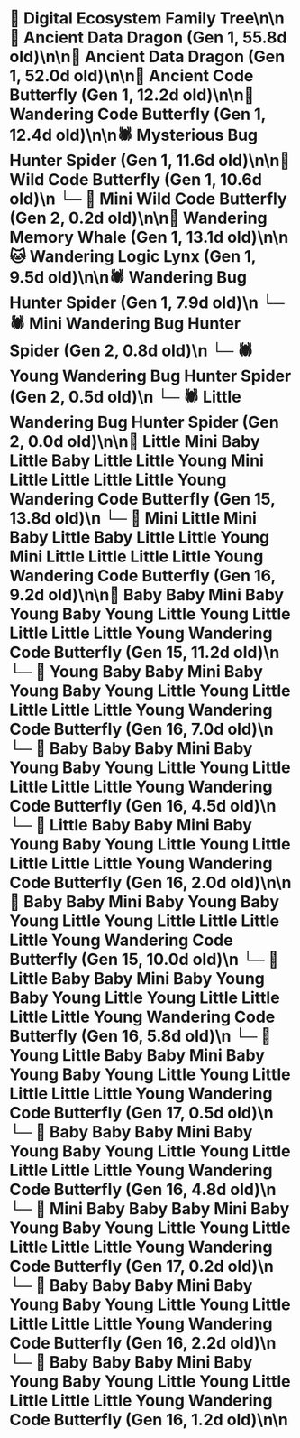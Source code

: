 # 🌳 Digital Ecosystem Family Tree\n\n🐉 Ancient Data Dragon (Gen 1, 55.8d old)\n\n🐉 Ancient Data Dragon (Gen 1, 52.0d old)\n\n🦋 Ancient Code Butterfly (Gen 1, 12.2d old)\n\n🦋 Wandering Code Butterfly (Gen 1, 12.4d old)\n\n🕷️ Mysterious Bug Hunter Spider (Gen 1, 11.6d old)\n\n🦋 Wild Code Butterfly (Gen 1, 10.6d old)\n  └─ 🦋 Mini Wild Code Butterfly (Gen 2, 0.2d old)\n\n🐋 Wandering Memory Whale (Gen 1, 13.1d old)\n\n🐱 Wandering Logic Lynx (Gen 1, 9.5d old)\n\n🕷️ Wandering Bug Hunter Spider (Gen 1, 7.9d old)\n  └─ 🕷️ Mini Wandering Bug Hunter Spider (Gen 2, 0.8d old)\n  └─ 🕷️ Young Wandering Bug Hunter Spider (Gen 2, 0.5d old)\n  └─ 🕷️ Little Wandering Bug Hunter Spider (Gen 2, 0.0d old)\n\n🦋 Little Mini Baby Little Baby Little Little Young Mini Little Little Little Little Young Wandering Code Butterfly (Gen 15, 13.8d old)\n  └─ 🦋 Mini Little Mini Baby Little Baby Little Little Young Mini Little Little Little Little Young Wandering Code Butterfly (Gen 16, 9.2d old)\n\n🦋 Baby Baby Mini Baby Young Baby Young Little Young Little Little Little Little Young Wandering Code Butterfly (Gen 15, 11.2d old)\n  └─ 🦋 Young Baby Baby Mini Baby Young Baby Young Little Young Little Little Little Little Young Wandering Code Butterfly (Gen 16, 7.0d old)\n  └─ 🦋 Baby Baby Baby Mini Baby Young Baby Young Little Young Little Little Little Little Young Wandering Code Butterfly (Gen 16, 4.5d old)\n  └─ 🦋 Little Baby Baby Mini Baby Young Baby Young Little Young Little Little Little Little Young Wandering Code Butterfly (Gen 16, 2.0d old)\n\n🦋 Baby Baby Mini Baby Young Baby Young Little Young Little Little Little Little Young Wandering Code Butterfly (Gen 15, 10.0d old)\n  └─ 🦋 Little Baby Baby Mini Baby Young Baby Young Little Young Little Little Little Little Young Wandering Code Butterfly (Gen 16, 5.8d old)\n    └─ 🦋 Young Little Baby Baby Mini Baby Young Baby Young Little Young Little Little Little Little Young Wandering Code Butterfly (Gen 17, 0.5d old)\n  └─ 🦋 Baby Baby Baby Mini Baby Young Baby Young Little Young Little Little Little Little Young Wandering Code Butterfly (Gen 16, 4.8d old)\n    └─ 🦋 Mini Baby Baby Baby Mini Baby Young Baby Young Little Young Little Little Little Little Young Wandering Code Butterfly (Gen 17, 0.2d old)\n  └─ 🦋 Baby Baby Baby Mini Baby Young Baby Young Little Young Little Little Little Little Young Wandering Code Butterfly (Gen 16, 2.2d old)\n  └─ 🦋 Baby Baby Baby Mini Baby Young Baby Young Little Young Little Little Little Little Young Wandering Code Butterfly (Gen 16, 1.2d old)\n\n